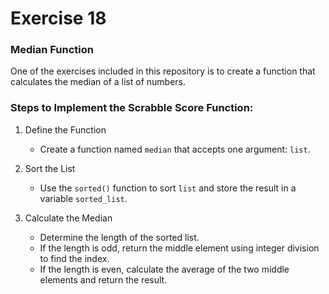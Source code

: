 # Exercise 18

### Median Function

One of the exercises included in this repository is to create a function that calculates the median of a list of numbers.

### Steps to Implement the Scrabble Score Function:

1. Define the Function

   - Create a function named `median` that accepts one argument: `list`.

2. Sort the List

   - Use the `sorted()` function to sort `list` and store the result in a variable `sorted_list`.

3. Calculate the Median

   - Determine the length of the sorted list.
   - If the length is odd, return the middle element using integer division to find the index.
   - If the length is even, calculate the average of the two middle elements and return the result.
